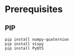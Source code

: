 # Prerequisites

## PIP

    pip install numpy-quaternion
    pip install vispy
    pip install PyQt5
